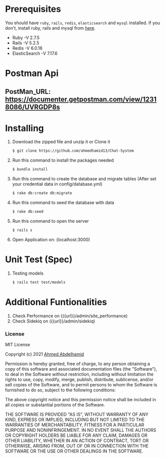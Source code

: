 # Prerequisites

You should have `ruby`, `rails`, `redis`, `elasticsearch` and `mysql` installed. If you don't, install ruby, rails and mysql from [here](https://gorails.com/setup/ubuntu/20.04).

- Ruby -V 2.7.5
- Rails -V 5.2.5
- Redis -V 6.0.16
- ElasticSearch -V 7.17.6

# Postman Api

## PostMan_URL: https://documenter.getpostman.com/view/12318086/UVRGDP8s
# Installing

1. Download the zipped file and unzip it or Clone it
   ```sh
   $ git clone https://github.com/ahmedhamid13/Chat-System
   ```
2. Run this command to install the packages needed
   ```sh
   $ bundle install
   ```
3. Run this command to create the database and migrate tables (After set your credential data in config/database.yml)
   ```sh
   $ rake db:create db:migrate
   ```
4. Run this command to seed the database with data
   ```sh
   $ rake db:seed
   ```
5. Run this command to open the server
   ```sh
   $ rails s
   ```
6. Open Application on: (localhost:3000)


# Unit Test (Spec)

1. Testing models
   ```sh
   $ rails test test/models
   ```

# Additional Funtionalities

1. Check Performance on ({{url}}/admin/site_performance)
1. Check Sidekiq on ({{url}}/admin/sidekiq)

### License

MIT License

Copyright (c) 2021 [Ahmed Abdelhamid](https://github.com/ahmedhamid13)

Permission is hereby granted, free of charge, to any person obtaining a copy of this software and associated documentation files (the "Software"), to deal in the Software without restriction, including without limitation the rights to use, copy, modify, merge, publish, distribute, sublicense, and/or sell copies of the Software, and to permit persons to whom the Software is furnished to do so, subject to the following conditions:

The above copyright notice and this permission notice shall be included in all copies or substantial portions of the Software.

THE SOFTWARE IS PROVIDED "AS IS", WITHOUT WARRANTY OF ANY KIND, EXPRESS OR IMPLIED, INCLUDING BUT NOT LIMITED TO THE WARRANTIES OF MERCHANTABILITY, FITNESS FOR A PARTICULAR PURPOSE AND NONINFRINGEMENT. IN NO EVENT SHALL THE AUTHORS OR COPYRIGHT HOLDERS BE LIABLE FOR ANY CLAIM, DAMAGES OR OTHER LIABILITY, WHETHER IN AN ACTION OF CONTRACT, TORT OR OTHERWISE, ARISING FROM, OUT OF OR IN CONNECTION WITH THE SOFTWARE OR THE USE OR OTHER DEALINGS IN THE SOFTWARE.
